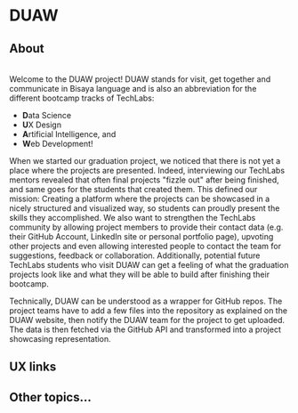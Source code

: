 # DUAW

## About
\
Welcome to the DUAW project! DUAW stands for visit, get together and communicate in Bisaya language and is also an abbreviation for the different bootcamp tracks of TechLabs: 
* **D**ata Science
* **U**X Design
* **A**rtificial Intelligence, and 
* **W**eb Development! 

When we started our graduation project, we noticed that there is not yet a place where the projects are presented. Indeed, interviewing our TechLabs mentors revealed that often final projects "fizzle out" after being finished, and same goes for the students that created them. This defined our mission: Creating a platform where the projects can be showcased in a nicely structured and visualized way, so students can proudly present the skills they accomplished. We also want to strengthen the TechLabs community by allowing project members to provide their contact data (e.g. their GitHub Account, LinkedIn site or personal portfolio page), upvoting other projects and even allowing interested people to contact the team for suggestions, feedback or collaboration. Additionally, potential future TechLabs students who visit DUAW can get a feeling of what the graduation projects look like and what they will be able to build after finishing their bootcamp. 

Technically, DUAW can be understood as a wrapper for GitHub repos. The project teams have to add a few files into the repository as explained on the DUAW website, then notify the DUAW team for the project to get uploaded. The data is then fetched via the GitHub API and transformed into a project showcasing representation.

## UX links

## Other topics...
